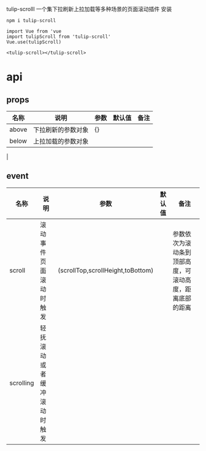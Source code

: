tulip-scrolll
一个集下拉刷新上拉加载等多种场景的页面滚动插件
安装

```
npm i tulip-scroll
```

```
import Vue from 'vue
import tulipScroll from 'tulip-scroll'
Vue.use(tulipScroll)
```

```
<tulip-scroll></tulip-scroll>
```

# api

## props

| 名称 | 说明               | 参数 | 默认值 | 备注 |
| ---- | ------------------ | ---- | ------ | ---- |
| above | 下拉刷新的参数对象 | {}   |
| below   | 上拉加载的参数对象 |      |

|

## event

| 名称   | 说明                   | 参数                              | 默认值 | 备注                                                         |
| ------ | ---------------------- | --------------------------------- | ------ | ------------------------------------------------------------ |
| scroll | 滚动事件页面滚动时触发 | (scrollTop,scrollHeight,toBottom) |        | 参数依次为滚动条到顶部高度，可滚动高度，距离底部的距离 |
|scrolling|轻抚滚动或者缓冲滚动时触发